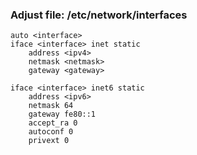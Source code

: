 ### Adjust file: /etc/network/interfaces
```
auto <interface>
iface <interface> inet static
    address <ipv4>
    netmask <netmask>
    gateway <gateway>

iface <interface> inet6 static
    address <ipv6>
    netmask 64
    gateway fe80::1
    accept_ra 0
    autoconf 0
    privext 0
```

